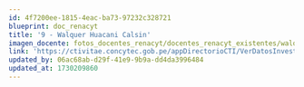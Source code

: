 ```yaml
---
id: 4f7200ee-1815-4eac-ba73-97232c328721
blueprint: doc_renacyt
title: '9 - Walquer Huacani Calsin'
imagen_docente: fotos_docentes_renacyt/docentes_renacyt_existentes/walquer_huacani_calsin.png
link: 'https://ctivitae.concytec.gob.pe/appDirectorioCTI/VerDatosInvestigador.do?id_investigador=89009'
updated_by: 06ac68ab-d29f-41e9-9b9a-dd4da3996484
updated_at: 1730209860
---
```

